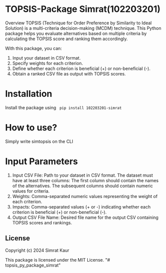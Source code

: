 # TOPSIS-Package Simrat(102203201)

Overview
TOPSIS (Technique for Order Preference by Similarity to Ideal Solution) is a multi-criteria decision-making (MCDM) technique. This Python package helps you evaluate alternatives based on multiple criteria by calculating the TOPSIS score and ranking them accordingly.

With this package, you can:

1. Input your dataset in CSV format.
2. Specify weights for each criterion.
3. Define whether each criterion is beneficial (+) or non-beneficial (-).
4. Obtain a ranked CSV file as output with TOPSIS scores.

# Installation

Install the package using
` pip install 102203201-simrat`

# How to use?
Simply write simtopsis on the CLI

# Input Parameters

1. Input CSV File: Path to your dataset in CSV format.
   The dataset must have at least three columns:
   The first column should contain the names of the alternatives.
   The subsequent columns should contain numeric values for criteria.
2. Weights: Comma-separated numeric values representing the weight of each criterion.
3. Impacts: Comma-separated values (+ or -) indicating whether each criterion is beneficial (+) or non-beneficial (-).
4. Output CSV File Name: Desired file name for the output CSV containing TOPSIS scores and rankings.

## License

Copyright (c) 2024 Simrat Kaur

This package is licensed under the MIT License.
"# topsis_py_package_simrat" 
